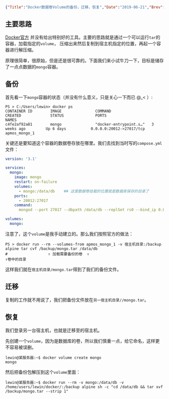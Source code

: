 ```json lw-blog-meta
{"Title":"Docker数据卷Volume的备份，迁移，恢复","Date":"2019-06-21","Brev":"之前仗着 Docker 强大的特性，直接就在自己的桌面电脑上起了很多服务。但是为了公司长远考虑，还是要把这些容器迁移到服务器中。","Tags":["Docker"]}
```



## 主要思路

[Docker官方](https://docs.docker.com/storage/volumes/#backup-restore-or-migrate-data-volumes)
并没有给出特别好的工具。主要的思路就是通过一个可以运行`tar`的容器，加载指定的`volume`，
压缩出来然后复制到宿主机指定的位置，再起一个容器进行解压缩。

原理很简单，很原始，但是还是很可靠的。下面我们来小试牛刀一下，目标是储存了一点点数据的`mongo`容器。

## 备份

首先看一下`mongo`容器的状态（并没有什么意义，只是关心一下而已 @_< ）:

```shell
PS > C:/Users/lewin> docker ps
CONTAINER ID        IMAGE               COMMAND                  CREATED             STATUS              PORTS                      NAMES
c4fe2af92a81        mongo               "docker-entrypoint.s…"   3 weeks ago         Up 6 days           0.0.0.0:20012->27017/tcp   apmos_mongo_1
```

关键还是要知道这个容器的数据卷存放在哪里。我们去找到当时写的`compose.yml`文件：

```yaml
version: '3.1'

services:
  mongo:
    image: mongo
    restart: on-failure
    volumes:
      - mongo:/data/db    ## 这里数据卷挂载的位置就是数据库保存的目录了
    ports:
      - 20012:27017
    command:
      mongod --port 27017 --dbpath /data/db --replSet rs0 --bind_ip 0.0.0.0

volumes:
  mongo:
```

注意了，这个`volume`是我手动建立的。那么我们按照官方的做法：

```shell
PS > docker run --rm --volumes-from apmos_mongo_1 -v 宿主机目录:/backup alpine tar cvf /backup/mongo.tar /data/db
#                  ↑ 加载需要备份的卷  ↑                                                               ↑卷中的目录

```

这样我们就在`宿主机目录/mongo.tar`得到了我们的备份文件。

## 迁移

复制的工作就不用说了，我们把备份文件放在`另一宿主机目录//mongo.tar`。

## 恢复

我们登录另一台宿主机，也就是迁移至的宿主机。

先创建一个`volume`，因为是数据库的卷，所以我们慎重一点，给它命名，这样更不容易被误删。

```shell
lewin@某服务器:~$ docker volume create mongo
mongo

```

然后把备份包解压到这个`volume`里面：

```shell
lewin@某服务器:~$ docker run --rm -v mongo:/data/db -v /home/users/lewin/docker/:/backup alpine sh -c "cd /data/db && tar xvf /backup/mongo.tar --strip 1"

```
